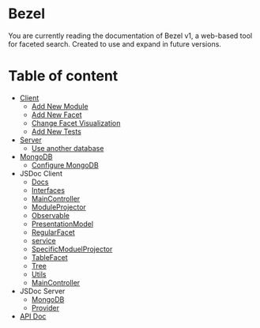# Bezel
You are currently reading the documentation of Bezel v1, a web-based tool for faceted search. Created to use and expand in future versions.

# Table of content
* [Client](client_part.md)
  * [Add New Module](client_part.md#add-new-module)
  * [Add New Facet](client_part.md#add-new-facet)
  * [Change Facet Visualization](client_part.md#change-facet-visualization)
  * [Add New Tests](client_part.md#add-new-tests)
* [Server](server_part.md)
  * [Use another database](server_part.md#use-another-database)
* [MongoDB](database_part.md)
  * [Configure MongoDB](database_part.md#configure-mongoDB)
* JSDoc Client
  * [Docs](jsdoc/doc.md)
  * [Interfaces](jsdoc/interface.md)
  * [MainController](jsdoc/mainController.md)
  * [ModuleProjector](jsdoc/moduleProjector.md)
  * [Observable](jsdoc/observable.md)
  * [PresentationModel](jsdoc/presentationModel.md)
  * [RegularFacet](jsdoc/regularFacet.md)
  * [service](jsdoc/service.md)
  * [SpecificModuelProjector](jsdoc/specificModuelProjector.md)
  * [TableFacet](tableFacet/mainController.md)
  * [Tree](jsdoc/tree.md)
  * [Utils](jsdoc/util.md)
  * [MainController](jsdoc/mainController.md)
* JSDoc Server
  * [MongoDB](jsdoc/mongoDB.md)
  * [Provider](jsdoc/provider.md)
* [API Doc](apidoc/index.html)

 
